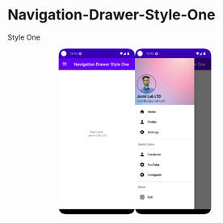 # Navigation-Drawer-Style-One
Style One

<div style="display: flex; flex-wrap: wrap; justify-content: center;">
    <img src="/images/ss_one.png" alt="UI Design" style="width: 30%; height: auto;">
    <img src="/images/ss_two.png" alt="UI Design" style="width: 30%; height: auto;">
</div>
